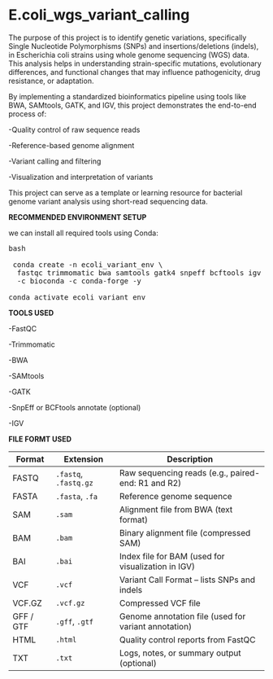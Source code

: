 # E.coli_wgs_variant_calling
The purpose of this project is to identify genetic variations, specifically Single Nucleotide Polymorphisms (SNPs) and insertions/deletions (indels), in Escherichia coli strains using whole genome sequencing (WGS) data. This analysis helps in understanding strain-specific mutations, evolutionary differences, and functional changes that may influence pathogenicity, drug resistance, or adaptation.

By implementing a standardized bioinformatics pipeline using tools like BWA, SAMtools, GATK, and IGV, this project demonstrates the end-to-end process of:

-Quality control of raw sequence reads

-Reference-based genome alignment

-Variant calling and filtering

-Visualization and interpretation of variants

This project can serve as a template or learning resource for bacterial genome variant analysis using short-read sequencing data.

**RECOMMENDED ENVIRONMENT SETUP**

 we can install all required tools using Conda:
 
<pre>bash
 
 conda create -n ecoli_variant_env \
  fastqc trimmomatic bwa samtools gatk4 snpeff bcftools igv \
  -c bioconda -c conda-forge -y

conda activate ecoli_variant_env</pre>

**TOOLS USED**

-FastQC

-Trimmomatic

-BWA

-SAMtools

-GATK

-SnpEff or BCFtools annotate (optional)

-IGV

**FILE FORMT USED**

| **Format** | **Extension**       | **Description**                                           |
|------------|---------------------|-----------------------------------------------------------|
| FASTQ      | `.fastq`, `.fastq.gz` | Raw sequencing reads (e.g., paired-end: R1 and R2)       |
| FASTA      | `.fasta`, `.fa`     | Reference genome sequence                                 |
| SAM        | `.sam`              | Alignment file from BWA (text format)                     |
| BAM        | `.bam`              | Binary alignment file (compressed SAM)                    |
| BAI        | `.bai`              | Index file for BAM (used for visualization in IGV)       |
| VCF        | `.vcf`              | Variant Call Format – lists SNPs and indels               |
| VCF.GZ     | `.vcf.gz`           | Compressed VCF file                                       |
| GFF / GTF  | `.gff`, `.gtf`      | Genome annotation file (used for variant annotation)      |
| HTML       | `.html`             | Quality control reports from FastQC                       |
| TXT        | `.txt`              | Logs, notes, or summary output (optional)                 |

